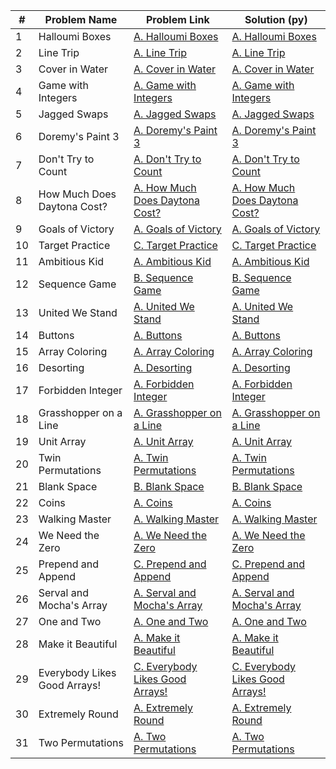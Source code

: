 | # | Problem Name                       | Problem Link                                    | Solution (py)                        |
|---|------------------------------------|-------------------------------------------------|--------------------------------------|
| 1 | Halloumi Boxes                     | [A. Halloumi Boxes](https://codeforces.com/problemset/problem/1903/A) | [A. Halloumi Boxes](https://codeforces.com/contest/1903/submission/249845038) |
| 2 | Line Trip                          | [A. Line Trip](https://codeforces.com/problemset/problem/1901/A) | [A. Line Trip](https://codeforces.com/contest/1901/submission/249846698) |
| 3 | Cover in Water                     | [A. Cover in Water](https://codeforces.com/problemset/problem/1900/A) | [A. Cover in Water](https://codeforces.com/contest/1900/submission/249847400) |
| 4 | Game with Integers                 | [A. Game with Integers](https://codeforces.com/problemset/problem/1899/A) | [A. Game with Integers](https://codeforces.com/contest/1899/submission/249847762) |
| 5 | Jagged Swaps                       | [A. Jagged Swaps](https://codeforces.com/problemset/problem/1896/A) | [A. Jagged Swaps](https://codeforces.com/contest/1896/submission/249848979) |
| 6 | Doremy's Paint 3                   | [A. Doremy's Paint 3](https://codeforces.com/problemset/problem/1890/A) | [A. Doremy's Paint 3](https://codeforces.com/contest/1890/submission/249850014) |
| 7 | Don't Try to Count                 | [A. Don't Try to Count](https://codeforces.com/problemset/problem/1881/A) | [A. Don't Try to Count](https://codeforces.com/contest/1881/submission/249992578) |
| 8 | How Much Does Daytona Cost?       | [A. How Much Does Daytona Cost?](https://codeforces.com/problemset/problem/1878/A) | [A. How Much Does Daytona Cost?](https://codeforces.com/contest/1878/submission/249993746) |
| 9 | Goals of Victory                   | [A. Goals of Victory](https://codeforces.com/problemset/problem/1877/A) | [A. Goals of Victory](https://codeforces.com/contest/1877/submission/249994316) |
| 10| Target Practice                    | [C. Target Practice](https://codeforces.com/problemset/problem/1873/C) | [C. Target Practice](https://codeforces.com/problemset/problem/1873/C) |
| 11| Ambitious Kid                      | [A. Ambitious Kid](https://codeforces.com/problemset/problem/1866/A) | [A. Ambitious Kid](https://codeforces.com/problemset/problem/1866/A) |
| 12| Sequence Game                      | [B. Sequence Game](https://codeforces.com/problemset/problem/1862/B) | [B. Sequence Game](https://codeforces.com/contest/1862/submission/250040776) |
| 13| United We Stand                    | [A. United We Stand](https://codeforces.com/problemset/problem/1859/A) | [A. United We Stand](https://codeforces.com/contest/1859/submission/250044409) |
| 14| Buttons                            | [A. Buttons](https://codeforces.com/problemset/problem/1858/A) | [A. Buttons](https://codeforces.com/contest/1858/submission/250046333) |
| 15| Array Coloring                     | [A. Array Coloring](https://codeforces.com/problemset/problem/1857/A) | [A. Array Coloring](https://codeforces.com/contest/1857/submission/250046947) |
| 16| Desorting                          | [A. Desorting](https://codeforces.com/problemset/problem/1853/A) | [A. Desorting](https://codeforces.com/contest/1853/submission/250058412) |
| 17| Forbidden Integer                  | [A. Forbidden Integer](https://codeforces.com/problemset/problem/1845/A) | [A. Forbidden Integer](https://codeforces.com/contest/1845/submission/250062076) |
| 18| Grasshopper on a Line              | [A. Grasshopper on a Line](https://codeforces.com/problemset/problem/1837/A) | [A. Grasshopper on a Line](https://codeforces.com/contest/1837/submission/250063053) |
| 19| Unit Array                         | [A. Unit Array](https://codeforces.com/problemset/problem/1834/A) | [A. Unit Array](https://codeforces.com/contest/1834/submission/250071155) |
| 20| Twin Permutations                  | [A. Twin Permutations](https://codeforces.com/problemset/problem/1831/A) | [A. Twin Permutations](https://codeforces.com/contest/1831/submission/250073222) |
| 21| Blank Space                        | [B. Blank Space](https://codeforces.com/problemset/problem/1829/B) | [B. Blank Space](https://codeforces.com/contest/1829/submission/250558354) |
| 22| Coins                              | [A. Coins](https://codeforces.com/problemset/problem/1814/A) | [A. Coins](https://codeforces.com/contest/1814/submission/251055646) |
| 23| Walking Master                     | [A. Walking Master](https://codeforces.com/problemset/problem/1806/A) | [A. Walking Master](https://codeforces.com/contest/1806/submission/250588591) |
| 24| We Need the Zero                   | [A. We Need the Zero](https://codeforces.com/problemset/problem/1805/A) | [A. We Need the Zero](https://codeforces.com/contest/1805/submission/250589555) |
| 25| Prepend and Append                 | [C. Prepend and Append](https://codeforces.com/problemset/problem/1791/C) | [C. Prepend and Append](https://codeforces.com/contest/1791/submission/250600712) |
| 26| Serval and Mocha's Array           | [A. Serval and Mocha's Array](https://codeforces.com/problemset/problem/1789/A) | [A. Serval and Mocha's Array](https://codeforces.com/contest/1789/submission/250611991) |
| 27| One and Two                        | [A. One and Two](https://codeforces.com/problemset/problem/1788/A) | [A. One and Two](https://codeforces.com/contest/1788/submission/250613501) |
| 28| Make it Beautiful                  | [A. Make it Beautiful](https://codeforces.com/problemset/problem/1783/A) | [A. Make it Beautiful](https://codeforces.com/contest/1783/submission/250614331) |
| 29| Everybody Likes Good Arrays!       | [C. Everybody Likes Good Arrays!](https://codeforces.com/problemset/problem/1777/A) | [C. Everybody Likes Good Arrays!](https://codeforces.com/contest/1777/submission/250614516) |
| 30| Extremely Round                    | [A. Extremely Round](https://codeforces.com/problemset/problem/1766/A) | [A. Extremely Round](https://codeforces.com/contest/1766/submission/250614901) |
| 31| Two Permutations                   | [A. Two Permutations](https://codeforces.com/problemset/problem/1761/A) | [A. Two Permutations](https://codeforces.com/contest/1761/submission/250615624) |
